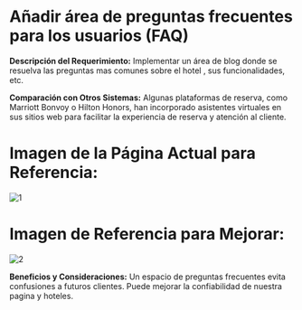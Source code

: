 

# Añadir área de preguntas frecuentes para los usuarios (FAQ)

**Descripción del Requerimiento:**
Implementar un área de blog donde se resuelva las preguntas mas comunes sobre el hotel , sus funcionalidades, etc. 

**Comparación con Otros Sistemas:**
Algunas plataformas de reserva, como Marriott Bonvoy o Hilton Honors, han incorporado asistentes virtuales en sus sitios web para facilitar la experiencia de reserva y atención al cliente.

# Imagen de la Página Actual para Referencia:
![1](https://github.com/SantiagoCabana/B01_Hotel.github.io/assets/164255800/87a4ca4a-d83e-44ad-af95-32b822d6f69e)


# Imagen de Referencia para Mejorar:
![2](https://github.com/SantiagoCabana/B01_Hotel.github.io/assets/164255800/b8dd4ee9-21c4-4b2f-91c0-11fac711adab)


**Beneficios y Consideraciones:**
Un espacio de preguntas frecuentes evita confusiones a futuros clientes. Puede mejorar la confiabilidad de nuestra pagina y hoteles.
